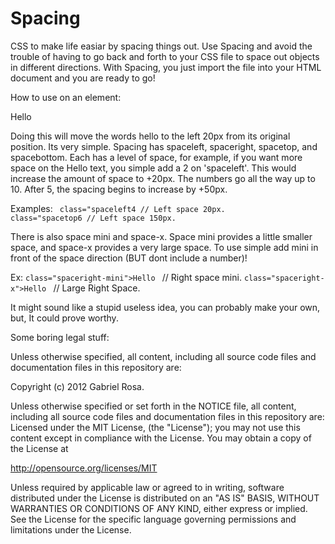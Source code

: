 Spacing
=======

CSS to make life easiar by spacing things out. 
Use Spacing and avoid the trouble of having to go back and forth to your CSS file to space out objects in different directions.
With Spacing, you just import the file into your HTML document and you are ready to go!

How to use on an element:    <div class="spaceleft">Hello </div>

Doing this will move the words hello to the left 20px from its original position. Its very simple.
Spacing has spaceleft, spaceright, spacetop, and spacebottom. Each has a level of space, for example, if you want more space
on the Hello text, you simple add a 2 on 'spaceleft'. This would increase the amount of space to +20px.
The numbers go all the way up to 10. After 5, the spacing begins to increase by +50px.

Examples: <code> class="spaceleft4    // Left space 20px.</code>
         <code> class="spacetop6  // Left space 150px. </code>

There is also space mini and space-x. Space mini provides a little smaller space, and space-x provides a very large space.
To use simple add mini in front of the space direction (BUT dont include a number)!

Ex: <code>class="spaceright-mini">Hello </code>   // Right space mini.
    <code>class="spaceright-x">Hello </code>     // Large Right Space.

It might sound like a stupid useless idea, you can probably make your own, but, It could prove worthy.

Some boring legal stuff:

Unless otherwise specified, all content, including all source code files and documentation files in this repository are:

Copyright (c) 2012 Gabriel Rosa.

Unless otherwise specified or set forth in the NOTICE file, all content, including all source code files and documentation files in this repository are: Licensed under the MIT License,  (the "License"); you may not use this content except in compliance with the License. You may obtain a copy of the License at

http://opensource.org/licenses/MIT

Unless required by applicable law or agreed to in writing, software distributed under the License is distributed on an "AS IS" BASIS, WITHOUT WARRANTIES OR CONDITIONS OF ANY KIND, either express or implied. See the License for the specific language governing permissions and limitations under the License.
